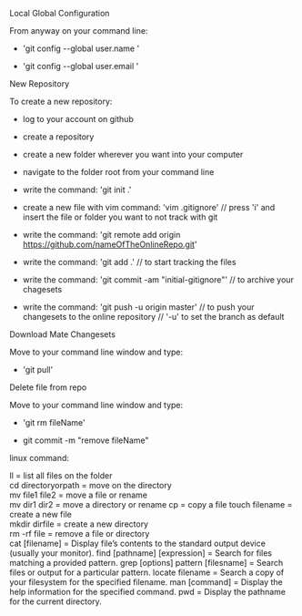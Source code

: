 Local Global Configuration

From anyway on your command line:

- 'git config --global user.name <NAME>'

- 'git config --global user.email <EMAIL>'


New Repository

To create a new repository:

- log to your account on github

- create a repository

- create a new folder wherever you want into your computer

- navigate to the folder root from your command line

- write the command: 'git init .'

- create a new file with vim command: 'vim .gitignore' // press 'i' and insert the file or folder you want to not track with git

- write the command: 'git remote add origin https://github.com/nameOfTheOnlineRepo.git'

- write the command: 'git add .' // to start tracking the files

- write the command: 'git commit -am "initial-gitignore"' // to archive your chagesets

- write the command: 'git push -u origin master' // to push your changesets to the online repository // '-u' to set the branch as default


Download Mate Changesets

Move to your command line window and type:

- 'git pull'


Delete file from repo

Move to your command line window and type:

- 'git rm fileName'

- git commit -m "remove fileName"


linux command:

ll = list all files on the folder  
cd directoryorpath = move on the directory  
mv file1 file2 = move a file or rename  
mv dir1 dir2 = move a directory or rename
cp = copy a file
touch filename = create a new file  
mkdir dirfile = create a new directory  
rm -rf file = remove a file or directory  
cat [filename] = Display file’s contents to the standard output device (usually your monitor).
find [pathname] [expression] = Search for files matching a provided pattern.
grep [options] pattern [filesname] = Search files or output for a particular pattern.
locate filename = Search a copy of your filesystem for the specified filename.
man [command] = Display the help information for the specified command.
pwd = Display the pathname for the current directory.
